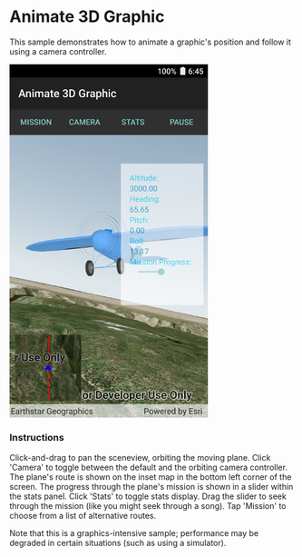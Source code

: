 # Animate 3D Graphic

This sample demonstrates how to animate a graphic's position and follow it using a camera controller.

<img src="Animate3DGraphic.jpg" width="350"/>

### Instructions

Click-and-drag to pan the sceneview, orbiting the moving plane. Click 'Camera' to toggle between the default and the orbiting camera controller.
The plane's route is shown on the inset map in the bottom left corner of the screen. The progress through the plane's mission is shown in a slider within the stats panel. Click 'Stats' to toggle stats display. Drag the slider to seek through the mission (like you might seek through a song). Tap 'Mission' to choose from a list of alternative routes. 

Note that this is a graphics-intensive sample; performance may be degraded in certain situations (such as using a simulator).